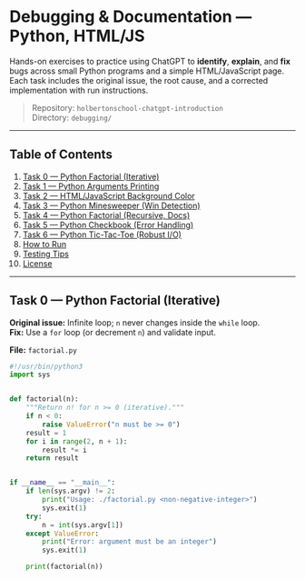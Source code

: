 # Debugging & Documentation — Python, HTML/JS

Hands-on exercises to practice using ChatGPT to **identify**, **explain**, and **fix** bugs across small Python programs and a simple HTML/JavaScript page. Each task includes the original issue, the root cause, and a corrected implementation with run instructions.

> Repository: `holbertonschool-chatgpt-introduction`  
> Directory: `debugging/`

---

## Table of Contents

1. [Task 0 — Python Factorial (Iterative)](#task-0--python-factorial-iterative)
2. [Task 1 — Python Arguments Printing](#task-1--python-arguments-printing)
3. [Task 2 — HTML/JavaScript Background Color](#task-2--htmljavascript-background-color)
4. [Task 3 — Python Minesweeper (Win Detection)](#task-3--python-minesweeper-win-detection)
5. [Task 4 — Python Factorial (Recursive, Docs)](#task-4--python-factorial-recursive-docs)
6. [Task 5 — Python Checkbook (Error Handling)](#task-5--python-checkbook-error-handling)
7. [Task 6 — Python Tic-Tac-Toe (Robust I/O)](#task-6--python-tic-tac-toe-robust-io)
8. [How to Run](#how-to-run)
9. [Testing Tips](#testing-tips)
10. [License](#license)

---

## Task 0 — Python Factorial (Iterative)

**Original issue:** Infinite loop; `n` never changes inside the `while` loop.  
**Fix:** Use a `for` loop (or decrement `n`) and validate input.

**File:** `factorial.py`
```python
#!/usr/bin/python3
import sys


def factorial(n):
    """Return n! for n >= 0 (iterative)."""
    if n < 0:
        raise ValueError("n must be >= 0")
    result = 1
    for i in range(2, n + 1):
        result *= i
    return result


if __name__ == "__main__":
    if len(sys.argv) != 2:
        print("Usage: ./factorial.py <non-negative-integer>")
        sys.exit(1)
    try:
        n = int(sys.argv[1])
    except ValueError:
        print("Error: argument must be an integer")
        sys.exit(1)

    print(factorial(n))
